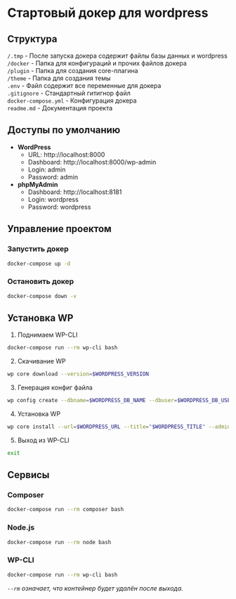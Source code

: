 # Стартовый докер для wordpress

## Структура

`/.tmp` - После запуска докера содержит файлы базы данных и wordpress  
`/docker` - Папка для конфигураций и прочих файлов докера  
`/plugin` - Папка для создания core-плагина  
`/theme` - Папка для создания темы  
`.env` - Файл содержит все переменные для докера  
`.gitignore` - Стандартный гитигнор файл  
`docker-compose.yml` - Конфигурация докера  
`readme.md` - Документация проекта

## Доступы по умолчанию
- **WordPress**
  - URL: http://localhost:8000
  - Dashboard: http://localhost:8000/wp-admin
  - Login: admin
  - Password: admin
- **phpMyAdmin**
  - Dashboard: http://localhost:8181
  - Login: wordpress
  - Password: wordpress

## Управление проектом

### Запустить докер

```bash
docker-compose up -d
```

### Остановить докер

```bash
docker-compose down -v
```

## Установка WP

1. Поднимаем WP-CLI
```bash
docker-compose run --rm wp-cli bash
```

2. Скачивание WP
```bash
wp core download --version=$WORDPRESS_VERSION
```

3. Генерация конфиг файла
```bash
wp config create --dbname=$WORDPRESS_DB_NAME --dbuser=$WORDPRESS_DB_USER --dbpass=$WORDPRESS_DB_PASSWORD --dbhost=$WORDPRESS_DB_HOST
```

4. Установка WP
```bash
wp core install --url=$WORDPRESS_URL --title="$WORDPRESS_TITLE" --admin_user=$WORDPRESS_LOGIN --admin_password=$WORDPRESS_PASSWORD --admin_email=$WORDPRESS_EMAIL
```

5. Выход из WP-CLI
```bash
exit
```

## Сервисы

### Composer

```bash
docker-compose run --rm composer bash
```

### Node.js

```bash
docker-compose run --rm node bash
```

### WP-CLI
```bash
docker-compose run --rm wp-cli bash
```

_`--rm` означает, что контейнер будет удалён после выхода._

